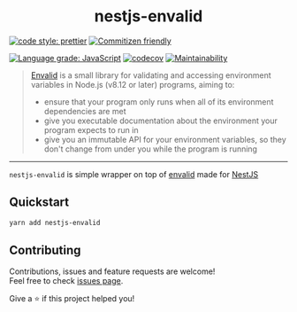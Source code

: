 <h1 align="center">nestjs-envalid</h1>

[![code style: prettier](https://img.shields.io/badge/code_style-prettier-ff69b4.svg?style=flat-square)](https://github.com/prettier/prettier)
[![Commitizen friendly](https://img.shields.io/badge/commitizen-friendly-brightgreen.svg?style=flat-square)](http://commitizen.github.io/cz-cli/)

[![Language grade: JavaScript](https://img.shields.io/lgtm/grade/javascript/g/cobraz/nestjs-envalid.svg?logo=lgtm&logoWidth=18)](https://lgtm.com/projects/g/cobraz/nestjs-envalid/context:javascript)
[![codecov](https://codecov.io/gh/cobraz/nestjs-envalid/branch/main/graph/badge.svg)](https://codecov.io/gh/cobraz/nestjs-envalid)
[![Maintainability](https://api.codeclimate.com/v1/badges/8549751f50ac68b36842/maintainability)](https://codeclimate.com/github/cobraz/nestjs-envalid/maintainability)

> [Envalid][] is a small library for validating and accessing environment variables
> in Node.js (v8.12 or later) programs, aiming to:
>
> - ensure that your program only runs when all of its environment dependencies
>   are met
> - give you executable documentation about the environment your program expects
>   to run in
> - give you an immutable API for your environment variables, so they don't
>   change from under you while the program is running

---

`nestjs-envalid` is simple wrapper on top of [envalid][] made for [NestJS][]

[envalid]: https://github.com/af/envalid
[nestjs]: https://github.com/nestjs/nest

## Quickstart

```sh
yarn add nestjs-envalid
```

## Contributing

Contributions, issues and feature requests are welcome!<br />Feel free to check
[issues page](https://github.com/cobraz/nestjs-envalid/issues).

Give a ⭐️ if this project helped you!